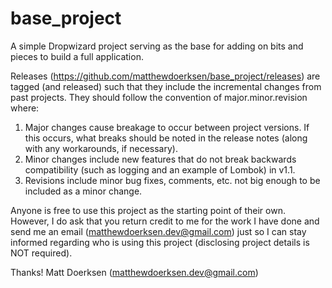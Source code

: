 # base_project
A simple Dropwizard project serving as the base for adding on bits and pieces to build a full application.

Releases (https://github.com/matthewdoerksen/base_project/releases) are tagged (and released) such that they include the incremental changes from past projects. They should follow the convention of major.minor.revision where:
1) Major changes cause breakage to occur between project versions. If this occurs, what breaks should be noted in the release notes (along with any workarounds, if necessary).
2) Minor changes include new features that do not break backwards compatibility (such as logging and an example of Lombok) in v1.1.
3) Revisions include minor bug fixes, comments, etc. not big enough to be included as a minor change.

Anyone is free to use this project as the starting point of their own. However, I do ask that you return credit to me for the work I have done and send me an email (matthewdoerksen.dev@gmail.com) just so I can stay informed regarding who is using this project (disclosing project details is NOT required).

Thanks!
Matt Doerksen (matthewdoerksen.dev@gmail.com)
